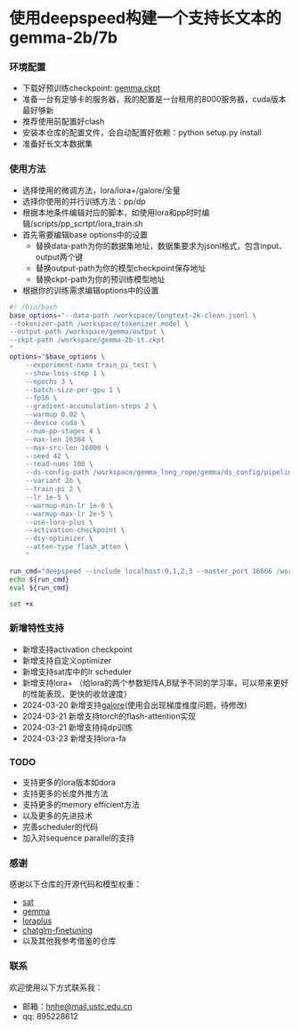 # 使用deepspeed构建一个支持长文本的gemma-2b/7b

### 环境配置
- 下载好预训练checkpoint: [gemma.ckpt](https://www.kaggle.com/models/google/gemma/frameworks/pyTorch)
- 准备一台有足够卡的服务器，我的配置是一台租用的8000服务器，cuda版本最好够新
- 推荐使用前配置好clash
- 安装本仓库的配置文件，会自动配置好依赖：python setup.py install
- 准备好长文本数据集

### 使用方法
- 选择使用的微调方法，lora/lora+/galore/全量
- 选择你使用的并行训练方法：pp/dp
- 根据本地条件编辑对应的脚本，如使用lora和pp时时编辑/scripts/pp_scrtpt/lora_train.sh
- 首先需要编辑base options中的设置
    - 替换data-path为你的数据集地址，数据集要求为jsonl格式，包含input、output两个键
    - 替换output-path为你的模型checkpoint保存地址
    - 替换ckpt-path为你的预训练模型地址
- 根据你的训练需求编辑options中的设置

```bash
#! /bin/bash
base_options="--data-path /workspace/longtext-2k-clean.jsonl \
--tokenizer-path /workspace/tokenizer.model \
--output-path /workspace/gemma/output \
--ckpt-path /workspace/gemma-2b-it.ckpt
"
options="$base_options \
    --experiment-name train_pi_test \
    --show-loss-step 1 \
    --epochs 3 \
    --batch-size-per-gpu 1 \
    --fp16 \
    --gradient-accumulation-steps 2 \
    --warmup 0.02 \
    --device cuda \
    --num-pp-stages 4 \
    --max-len 16384 \
    --max-src-len 16000 \
    --seed 42 \
    --read-nums 100 \
    --ds-config-path /workspace/gemma_long_rope/gemma/ds_config/pipeline.json \
    --variant 2b \
    --train-pi 2 \
    --lr 1e-5 \
    --warmup-min-lr 1e-6 \
    --warmup-max-lr 2e-5 \
    --use-lora-plus \
    --activation-checkpoint \
    --diy-optimizer \
    --atten-type flash_atten \
    "

run_cmd="deepspeed --include localhost:0,1,2,3 --master_port 16666 /workspace/gemma_long_rope/gemma/train.py ${options}"
echo ${run_cmd}
eval ${run_cmd}

set +x
```
### 新增特性支持
- 新增支持activation checkpoint
- 新增支持自定义optimizer
- 新增支持sat库中的lr scheduler
- 新增支持lora+ （给lora的两个参数矩阵A,B赋予不同的学习率，可以带来更好的性能表现，更快的收敛速度）
- 2024-03-20 新增支持[galore](https://github.com/jiaweizzhao/GaLore)(使用会出现梯度维度问题，待修改)
- 2024-03-21 新增支持torch的flash-attention实现
- 2024-03-21 新增支持纯dp训练
- 2024-03-23 新增支持lora-fa

### TODO
- 支持更多的lora版本如dora
- 支持更多的长度外推方法
- 支持更多的memory efficient方法
- 以及更多的先进技术
- 完善scheduler的代码
- 加入对sequence parallel的支持

### 感谢

感谢以下仓库的开源代码和模型权重：
- [sat](https://github.com/THUDM/SwissArmyTransformer)
- [gemma](https://github.com/google/gemma_pytorch)
- [loraplus](https://github.com/nikhil-ghosh-berkeley/loraplus)
- [chatglm-finetuning](https://github.com/liucongg/ChatGLM-Finetuning)
- 以及其他我参考借鉴的仓库

### 联系

欢迎使用以下方式联系我：
- 邮箱：hnhe@mail.ustc.edu.cn
- qq: 895228612